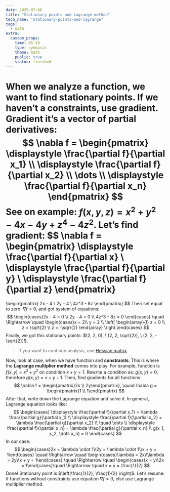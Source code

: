 ```yaml
---
date: 2025-07-06
title: "Stationary points and Lagrange method"
tech_name: "stationary-points-and-lagrange"
tags:
  - math
extra:
  custom_props:
    time: 05:19
    type: synopsis
    theme: math
    public: true
    status: finished
---
```

When we analyze a function, we want to find stationary points. If we haven’t a constraints, use gradient. Gradient it’s a vector of partial derivatives:
$$
\nabla f = \begin{pmatrix}
\displaystyle \frac{\partial f}{\partial x_1} \\
\displaystyle \frac{\partial f}{\partial x_2} \\
\dots \\
\displaystyle \frac{\partial f}{\partial x_n}
\end{pmatrix}
$$
See on example: $f(x, y, z) = x^2 + y^2 - 4x - 4y + z^4 - 4z^2$. Let’s find gradient:
$$
\nabla f = \begin{pmatrix}
\displaystyle \frac{\partial f}{\partial x} \\
\displaystyle \frac{\partial f}{\partial y} \\
\displaystyle \frac{\partial f}{\partial z}
\end{pmatrix}
= 
\begin{pmatrix}
2x - 4 \\
2y - 4 \\
4z^3 - 8z
\end{pmatrix}
$$
Then set equal to zero: $\nabla f = 0$, and got system of equations:
$$
\begin{cases}2x - 4 = 0 \\ 2y - 4 = 0 \\ 4z^3 - 8z = 0 \end{cases} \quad \Rightarrow \quad \begin{cases}x = 2\\ y = 2 \\ \left[
\begin{array}{l}
z = 0 \\
z = \sqrt{2} \\
z = -\sqrt{2}
\end{array}
\right.\end{cases}
$$
Finally, we got this stationary points: $(2, 2, 0), \ (2, 2, \sqrt{2}), \ (2, 2, -\sqrt{2})$. 

> If you want to continue analysis, use [Hessian matrix](/aritcles/hessian-matrix).

Now, look at case, when we have function and **constraints**. This is where the **Lagrange multiplier method** comes into play. For example, function is $f(x, y) = x^2 + y^2$ on condition $x + y = 1$. Rewrite a condition as: $g(x, y) = 0$, therefore $g(x, y) = x + y - 1$. Then, find gradients for all functions:
$$
\nabla f = \begin{pmatrix}2x \\ 2y\end{pmatrix}, \quad \nabla g = \begin{pmatrix}1 \\ 1\end{pmatrix}
$$
After that, write down the Lagrange equation and solve it. In general, Lagrange equation looks like:
$$
\begin{cases}
\displaystyle \frac{\partial f}{\partial x_1} = \lambda \frac{\partial g}{\partial x_1} \\
\displaystyle \frac{\partial f}{\partial x_2} = \lambda \frac{\partial g}{\partial x_2} \\
\quad \dots \\
\displaystyle \frac{\partial f}{\partial x_n} = \lambda \frac{\partial g}{\partial x_n} \\
g(x_1, x_2, \dots x_n) = 0
\end{cases}
$$
In our case:
$$
\begin{cases}2x = \lambda \cdot 1\\2y = \lambda \cdot 1\\x + y = 1\end{cases} \quad \Rightarrow \quad \begin{cases}\lambda = 2x\\\lambda = 2y\\x + y = 1\end{cases} \quad \Rightarrow \quad \begin{cases}x = y\\2x = 1\end{cases}\quad \Rightarrow \quad x = y = \frac{1}{2}
$$
Done! Stationary point is $\left(\frac{1}{2}, \frac{1}{2} \right)$. Let’s resume: if functions without constraints use equation $\nabla f = 0$, else use Lagrange multiplier method. 

